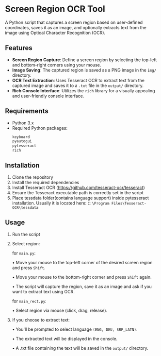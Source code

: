 # Screen Region OCR Tool

A Python script that captures a screen region based on user-defined coordinates, saves it as an image, and optionally extracts text from the image using Optical Character Recognition (OCR).

## Features

- **Screen Region Capture**: Define a screen region by selecting the top-left and bottom-right corners using your mouse.
- **Image Saving**: The captured region is saved as a PNG image in the `img/` directory.
- **OCR Text Extraction**: Uses Tesseract OCR to extract text from the captured image and saves it to a `.txt` file in the `output/` directory.
- **Rich Console Interface**: Utilizes the `rich` library for a visually appealing and user-friendly console interface.

## Requirements

- Python 3.x
- Required Python packages:
  ```bash
  keyboard
  pyautogui
  pytesseract
  rich

## Installation

1) Clone the repository
2) Install the required dependencies
3) Install Tesseract OCR (https://github.com/tesseract-ocr/tesseract)
4) Ensure the Tesseract executable path is correctly set in the script
5) Place tessdata folder(contains language support) inside pytesseract installation. Usually it is located here: `C:\Program Files\Tesseract-OCR\tessdata`

## Usage
1) Run the script
2) Select region:

   for `main.py`:

      • Move your mouse to the top-left corner of the desired screen region and press `Shift`.

      • Move your mouse to the bottom-right corner and press `Shift` again.

      • The script will capture the region, save it as an image and ask if you want to extract text using OCR.
   
   for `main_rect.py`:

    • Select region via mouse (click, drag, release).

4) If you choose to extract text:

      • You'll be prompted to select language `(ENG, DEU, SRP_LATN)`.

      • The extracted text will be displayed in the console.
  
      • A .txt file containing the text will be saved in the `output/` directory.
